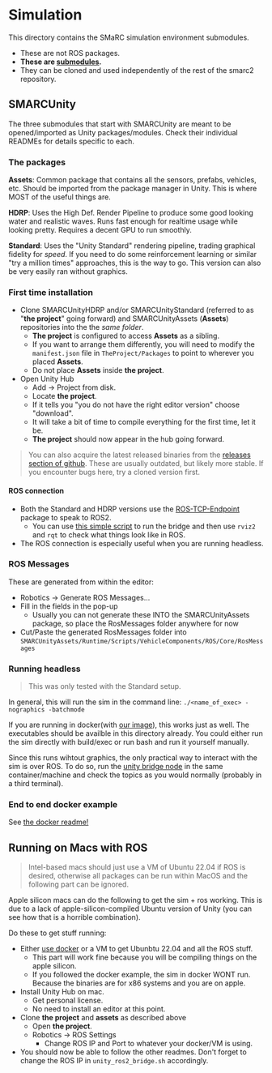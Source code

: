 # Simulation
This directory contains the SMaRC simulation environment submodules.
- These are not ROS packages.
- **These are [submodules](../documentation/Working%20with%20submodules.md).**
- They can be cloned and used independently of the rest of the smarc2 repository.



## SMARCUnity
The three submodules that start with SMARCUnity are meant to be opened/imported as Unity packages/modules.
Check their individual READMEs for details specific to each.

### The packages
**Assets**: Common package that contains all the sensors, prefabs, vehicles, etc.
Should be imported from the package manager in Unity. This is where MOST of the useful things are.

**HDRP**: Uses the High Def. Render Pipeline to produce some good looking water and realistic waves. 
Runs fast enough for realtime usage while looking pretty. Requires a decent GPU to run smoothly.

**Standard**: Uses the "Unity Standard" rendering pipeline, trading graphical fidelity for _speed_.
If you need to do some reinforcement learning or similar "try a million times" approaches, this is the way to go. This version can also be very easily ran without graphics.

### First time installation
- Clone SMARCUnityHDRP and/or SMARCUnityStandard (referred to as "**the project**" going forward) and SMARCUnityAssets (**Assets**) repositories into the the *same folder*.
  - **The project** is configured to access **Assets** as a sibling.
  - If you want to arrange them differently, you will need to modify the `manifest.json` file in `TheProject/Packages` to point to wherever you placed **Assets**.
  - Do not place **Assets** inside **the project**.
- Open Unity Hub
  - Add -> Project from disk.
  - Locate **the project**.
  - If it tells you "you do not have the right editor version" choose "download".
  - It will take a bit of time to compile everything for the first time, let it be.
  - **The project** should now appear in the hub going forward.

> You can also acquire the latest released binaries from the [releases section of github](https://github.com/smarc-project/smarc2/releases). These are usually outdated, but likely more stable. If you encounter bugs here, try a cloned version first.

#### ROS connection
- Both the Standard and HDRP versions use the [ROS-TCP-Endpoint](https://github.com/KKalem/ROS-TCP-Endpoint) package to speak to ROS2. 
  - You can use [this simple script](../scripts/unity_ros_bridge.sh) to run the bridge and then use `rviz2` and `rqt` to check what things look like in ROS.
- The ROS connection is especially useful when you are running headless.




### ROS Messages
These are generated from within the editor:
- Robotics -> Generate ROS Messages...
- Fill in the fields in the pop-up
  - Usually you can not generate these INTO the SMARCUnityAssets package, so place the RosMessages folder anywhere for now
- Cut/Paste the generated RosMessages folder into `SMARCUnityAssets/Runtime/Scripts/VehicleComponents/ROS/Core/RosMessages`

### Running headless
> This was only tested with the Standard setup.

In general, this will run the sim in the command line:
`./<name_of_exec> -nographics -batchmode`

If you are running in docker(with [our image](../docker/README.md)), this works just as well.
The executables should be availble in this directory already.
You could either run the sim directly with build/exec or run bash and run it yourself manually.

Since this runs wihtout graphics, the only practical way to interact with the sim is over ROS.
To do so, run the [unity bridge node](../scripts/unity_ros_bridge.sh) in the same container/machine and check the topics as you would normally (probably in a third terminal).

### End to end docker example

See [the docker readme!](../docker/README.md)

## Running on Macs with ROS
> Intel-based macs should just use a VM of Ubuntu 22.04 if ROS is desired, otherwise all packages can be run within MacOS and the following part can be ignored.

Apple silicon macs can do the following to get the sim + ros working.
This is due to a lack of apple-silicon-compiled Ubuntu version of Unity (you can see how that is a horrible combination).

Do these to get stuff running:
- Either [use docker](../docker/README.md) or a VM to get Ubunbtu 22.04 and all the ROS stuff.
  - This part will work fine because you will be compiling things on the apple silicon.
  - If you followed the docker example, the sim in docker WONT run. Because the binaries are for x86 systems and you are on apple.
- Install Unity Hub on mac.
  - Get personal license.
  - No need to install an editor at this point.
- Clone **the project** and **assets** as described above
  - Open **the project**.
  - Robotics -> ROS Settings
    - Change ROS IP and Port to whatever your docker/VM is using.
- You should now be able to follow the other readmes. Don't forget to change the ROS IP in `unity_ros2_bridge.sh` accordingly.